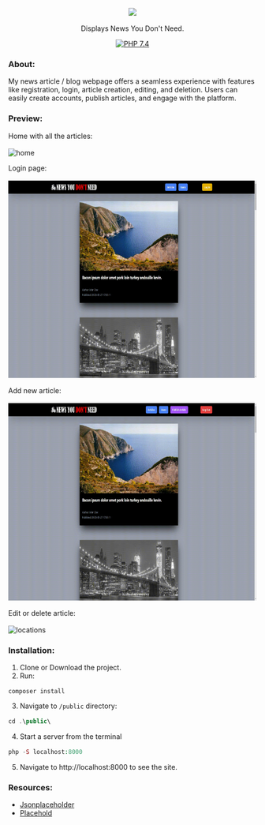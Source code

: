 <p align="center"><a href="https://laravel.com" target="_blank"><img src="https://i.ibb.co/9ryr3ky/forguthyb.png" width="400"></a></p>

<p align="center">
<span>Displays News You Don't Need.</span><br>
</p>
<p align="center">
<a href="https://www.php.net/"><img src="https://img.shields.io/badge/PHP-7.4-grey?labelColor=777BB4" alt="PHP 7.4"></a>
</p>


### About:

<p>My news article / blog webpage offers a seamless experience with
features like registration, login, article creation, editing, and deletion.
Users can easily create accounts, publish articles, and engage with the platform.</p>


### Preview:

Home with all the articles: <br><br>
<img src="home.gif" alt="home" height="400" width="800">

Login page: <br><br>
<img src="login.gif" alt="singlearticle" height="400" width="800">

Add new article: <br><br>
<img src="add.gif" alt="locations" height="400" width="800">

Edit or delete article: <br><br>
<img src="edit-delete.gif" alt="locations" height="400" width="800">

### Installation:

1. Clone or Download the project.
2. Run:
````
composer install
````
3. Navigate to `/public` directory:
````php
cd .\public\
````
4. Start a server from the terminal
```php
php -S localhost:8000
```


5. Navigate to http://localhost:8000 to see the site.

### Resources:

* [Jsonplaceholder](https://jsonplaceholder.typicode.com/)
* [Placehold](https://placehold.co/)
